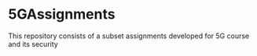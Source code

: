 # 5GAssignments
This repository consists of a subset assignments developed for 5G course and its security
